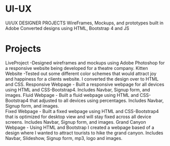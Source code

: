 # UI-UX
UI/UX DESIGNER PROJECTS
  WireFrames, Mockups, and prototypes built in Adobe 
  Converted designs using HTML, Bootstrap 4 and JS
# Projects
  LiveProject
    -Designed wireframes and mockups using Adobe Photoshop for a responsive website being developed for a theatre company. 
  Kitten Website
    -Tested out some different color schemes that would attract joy and happiness for a clients website. I converted the design over to HTML and CSS. 
  Responsive Webpage
    - Built a responsive webpage for all devices using HTML and CSS-Bootstrap4. Includes Navbar, Signup form, and images. 
  Fluid Webpage
    - Built a fluid webpage using HTML and CSS-Bootstrap4 that adjusted to all devices using percentages.  Includes Navbar, Signup form, and images.  
  Fixed Webpage
    - Built a fixed webpage using HTML and CSS-Bootstrap4 that is optimized for desktop view and will stay fixed across all device screens. Includes Navbar, Signup                     form, and images. 
  Grand Canyon Webpage
    - Using HTML and Bootstrap I created a webpage based of a design where I wanted to attract tourists to hike the grand canyon. Includes Navbar, Slideshow, Signup form, mp3,           logo and images. 
